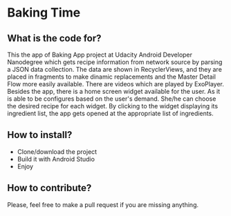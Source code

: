 # Baking Time

## What is the code for?

This the app of Baking App project at Udacity Android Developer Nanodegree which gets recipe information from network source by parsing a JSON data collection.
The data are shown in RecyclerViews, and they are placed in fragments to make dinamic replacements and the Master Detail Flow more easily available.
There are videos which are played by ExoPlayer.
Besides the app, there is a home screen widget available for the user. As it is able to be configures based on the user's demand. She/he can choose the desired recipe for each widget. By clicking to the widget displaying its ingredient list, the app gets opened at the appropriate list of ingredients.

## How to install?

- Clone/download the project
- Build it with Android Studio
- Enjoy

## How to contribute?

Please, feel free to make a pull request if you are missing anything.